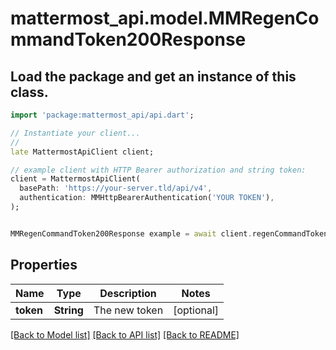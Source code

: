 # mattermost_api.model.MMRegenCommandToken200Response

## Load the package and get an instance of this class.
```dart
import 'package:mattermost_api/api.dart';

// Instantiate your client...
//
late MattermostApiClient client;

// example client with HTTP Bearer authorization and string token:
client = MattermostApiClient(
  basePath: 'https://your-server.tld/api/v4',
  authentication: MMHttpBearerAuthentication('YOUR TOKEN'),
);


MMRegenCommandToken200Response example = await client.regenCommandToken200Response.FUNCTION_THAT_RETURNS_THIS_CLASS();

```

## Properties
Name | Type | Description | Notes
------------ | ------------- | ------------- | -------------
**token** | **String** | The new token | [optional] 

[[Back to Model list]](../GENERATED_README.md#documentation-for-models) [[Back to API list]](../GENERATED_README.md#documentation-for-api-endpoints) [[Back to README]](../GENERATED_README.md)


